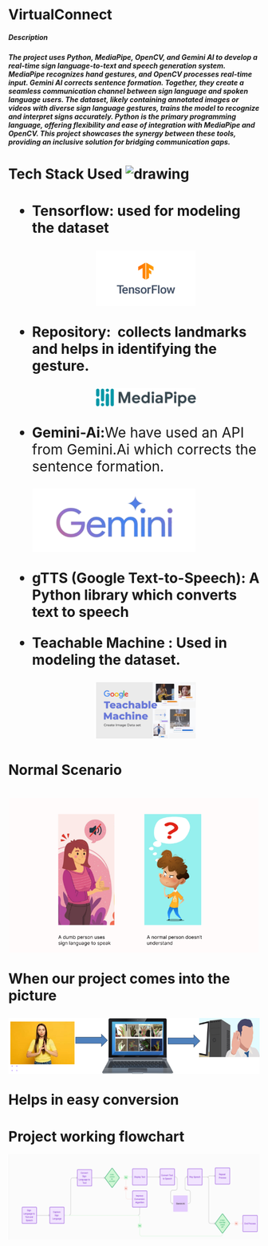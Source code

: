 <h1>VirtualConnect</h1> 
<h5><b> Description</b><h5/>

The project uses Python, MediaPipe, OpenCV, and Gemini AI to develop a real-time sign language-to-text and speech generation system. MediaPipe recognizes hand gestures, and OpenCV processes real-time input. Gemini AI corrects sentence formation. Together, they create a seamless communication channel between sign language and spoken language users. The dataset, likely containing annotated images or videos with diverse sign language gestures, trains the model to recognize and interpret signs accurately. Python is the primary programming language, offering flexibility and ease of integration with MediaPipe and OpenCV. This project showcases the synergy between these tools, providing an inclusive solution for bridging communication gaps.

<h1><b>Tech Stack Used</b>
<img src="https://user-images.githubusercontent.com/48355572/263672801-5929885f-9227-4be3-a686-ea3fbeff13d2.gif" alt="drawing" width="20"/>
      <h1/>


- Tensorflow:
        used for modeling the dataset
               <center><img src="VirtualConnect%208b1efe88061b4234946400cc0b8beed5/VirtualConnect_c5ea835e103249a3a7bf94e229d80a04Untitled.png" alt="f" margin="100000000px" width="200"/></center>

- Repository:   collects landmarks and helps in identifying the        gesture.
  <div height="200px"></div>
                    <center>      <img src="VirtualConnect%208b1efe88061b4234946400cc0b8beed5/VirtualConnect_c5ea835e103249a3a7bf94e229d80a04Untitled_1.png" alt="f" width="200" margin-left="20000px"/></center>  


- Gemini-Ai:<span style="font-weight:normal">We have used an API from Gemini.Ai  which corrects the sentence formation.<span/>
  
     ![VirtualConnect%208b1efe88061b4234946400cc0b8beed5/VirtualConnect_c5ea835e103249a3a7bf94e229d80a04Untitled_2.png](VirtualConnect%208b1efe88061b4234946400cc0b8beed5/VirtualConnect_c5ea835e103249a3a7bf94e229d80a04Untitled_2.png)
    
    
- **gTTS** (Google Text-to-Speech):
          A Python library which converts text to speech
    


- **Teachable Machine** : Used in modeling the dataset.

  <center><img src="VirtualConnect%208b1efe88061b4234946400cc0b8beed5/VirtualConnect_c5ea835e103249a3a7bf94e229d80a04Untitled_4.png" alt="f" margin="100000000px" width="200"/></center>
  
<h1> Normal Scenario<h1/>
  <center><img src="VirtualConnect%208b1efe88061b4234946400cc0b8beed5/VirtualConnect_c5ea835e103249a3a7bf94e229d80a04Untitled_5.png" alt="f" margin="100000000px" width="500"/></center>

 <p>When our project comes into the picture <p>


![Untitled](VirtualConnect%208b1efe88061b4234946400cc0b8beed5/Untitled.png)

Helps in easy conversion 

# Project working flowchart

![Untitled](VirtualConnect%208b1efe88061b4234946400cc0b8beed5/Untitled%201.png)

